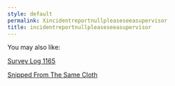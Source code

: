```yaml
---
style: default
permalink: Xincidentreportnullpleaseseeasupervisor
title: incidentreportnullpleaseseeasupervisor
---
```

You may also like:

[Survey Log 1165](http://scp-wiki.net/survey-log-1165)

[Snipped From The Same Cloth](http://scp-wiki.net/snipped-from-the-same-cloth)

